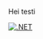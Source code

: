 Hei testi

[![.NET](https://github.com/ItsHardToComeUpWithUniqueUsernamesHere/devopsTraining/actions/workflows/dotnet.yml/badge.svg)](https://github.com/ItsHardToComeUpWithUniqueUsernamesHere/devopsTraining/actions/workflows/dotnet.yml)
